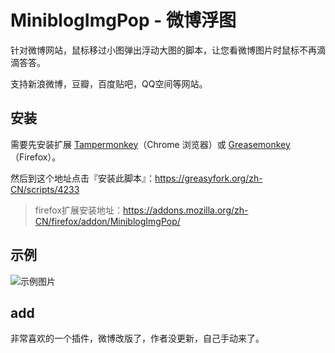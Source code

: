 # MiniblogImgPop - 微博浮图

针对微博网站，鼠标移过小图弹出浮动大图的脚本，让您看微博图片时鼠标不再滴滴答答。

支持新浪微博，豆瓣，百度贴吧，QQ空间等网站。 

## 安装

需要先安装扩展 [Tampermonkey](https://chrome.google.com/webstore/detail/tampermonkey/dhdgffkkebhmkfjojejmpbldmpobfkfo?hl=zh-CN)（Chrome 浏览器）或 [Greasemonkey](https://addons.mozilla.org/firefox/addon/greasemonkey/)（Firefox）。

然后到这个地址点击『安装此脚本』：https://greasyfork.org/zh-CN/scripts/4233

> firefox扩展安装地址：https://addons.mozilla.org/zh-CN/firefox/addon/MiniblogImgPop/

## 示例

![示例图片](http://s3.amazonaws.com/uso_ss/11532/large.jpg?1286877237)

## add
非常喜欢的一个插件，微博改版了，作者没更新，自己手动来了。
